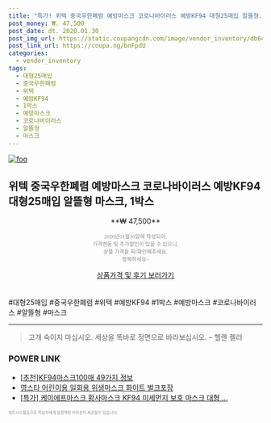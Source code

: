 ```yaml
--- 
title: "특가! 위텍 중국우한폐렴 예방마스크 코로나바이러스 예방KF94 대형25매입 알뜰형..." 
post_money: ₩. 47,500 
post_date: dt. 2020.01.30 
post_img_url: https://static.coupangcdn.com/image/vendor_inventory/db64/4eb0c99be3b8eb1dcab6dc696bf1df810da1bde52d6a79c6a009a9f140f3.JPG 
post_link_url: https://coupa.ng/bnFpdU 
categories: 
  - vendor_inventory 
tags: 
  - 대형25매입 
  - 중국우한폐렴 
  - 위텍 
  - 예방KF94 
  - 1박스 
  - 예방마스크 
  - 코로나바이러스 
  - 알뜰형 
  - 마스크 
--- 
```

[![foo](https://static.coupangcdn.com/image/vendor_inventory/db64/4eb0c99be3b8eb1dcab6dc696bf1df810da1bde52d6a79c6a009a9f140f3.JPG)](https://coupa.ng/bnFpdU) 

## 위텍 중국우한폐렴 예방마스크 코로나바이러스 예방KF94 대형25매입 알뜰형 마스크, 1박스 
<p style="text-align: center;">**₩ 47,500**</p> 
<p style="text-align: center;"><span style="color: #898c8f; font-family: Georgia,Times,serif; font-size: 0.75em;">2020년01월30일에 작성되어, <br>가격변동 및 추가할인이 있을 수 있으니,<br> 상품 가격을 꼭!확인해주세요.<br>행복하세요~</span> 
</p>	 
<div markdown="0" style="text-align: center;"><a href="https://coupa.ng/bnFpdU" class="btn btn--success">상품가격 및 후기 보러가기</a></div> 
<br><br> 
  #대형25매입 #중국우한폐렴 #위텍 #예방KF94 #1박스 #예방마스크 #코로나바이러스 #알뜰형 #마스크 
<hr> 

> 고개 숙이지 마십시오. 세상을 똑바로 정면으로 바라보십시오. – 헬렌 켈러 


### POWER LINK

* <a href="https://blog.naver.com/fasyy4321/221786714906" target="_blank">[추천]KF94마스크100매 49가지 정보</a>
* <a href="https://blog.naver.com/fasyy4321/221786692626" target="_blank">영스타 어린이용 일회용 위생마스크 화이트 벌크포장</a>
* <a href="https://blog.naver.com/an0733/221786791225" target="_blank">[특가] 케이에프마스크 황사마스크 KF94 미세먼지 보호 마스크 대형 ...</a>

<span style="color: #898c8f; font-family: Georgia,Times,serif; font-size: 0.55em;">파트너스활동으로 작성자에게 일정액의 커미션이 제공될수 있습니다.</span> 
